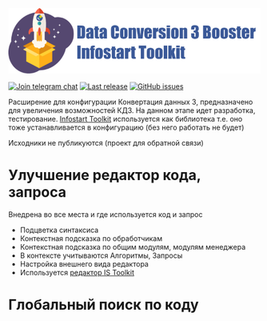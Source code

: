![Data Conversion 3 Booster](logo_capture_new.png)

[![Join telegram chat](https://img.shields.io/badge/chat-telegram-blue?style=flat&logo=telegram)](https://t.me/joinchat/iyi3Tlf_7jNiMmIy) 
[![Last release](https://img.shields.io/github/v/release/Evg-lylyk/DC3BoosterISToolkit?include_prereleases&label=last%20release&style=badge)](https://github.com/Evg-lylyk/DC3BoosterISToolkit/releases/latest)
[![GitHub issues](https://img.shields.io/github/issues-raw/Evg-lylyk/DC3BoosterISToolkit?style=badge)](https://github.com/Evg-lylyk/DC3BoosterISToolkit/issues)

Расширение для конфигурации Конвертация данных 3, предназначено для увеличения возможностей КД3.
На данном этапе идет разработка, тестирование. [Infostart Toolkit](https://infostart.ru/public/1254364/) используется как библиотека т.е. оно тоже устанавливается в конфигурацию (без него работать не будет)

Исходники не публикуются (проект для обратной связи)

# Улучшение редактор кода, запроса
Внедрена во все места и где используется код и запрос

* Подцветка синтаксиса
* Контекстная подсказка по обработчикам
* Контекстная подсказка по общим модулям, модулям менеджера
* В контексте учитываются Алгоритмы, Запросы
* Настройка внешнего вида редактора
* Используется [редактор IS Toolkit](https://infostart.ru/1c/articles/1446383/)

# Глобальный поиск по коду
